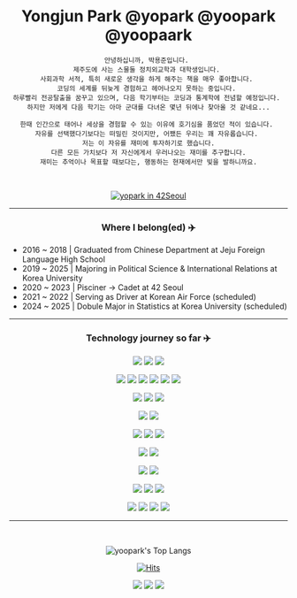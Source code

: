 <div align="center">

# Yongjun Park @yopark @yoopark @yoopaark

```
안녕하십니까, 박용준입니다. 
제주도에 사는 스물둘 정치외교학과 대학생입니다. 
사회과학 서적, 특히 새로운 생각을 하게 해주는 책을 매우 좋아합니다. 
코딩의 세계를 뒤늦게 경험하고 헤어나오지 못하는 중입니다. 
하루빨리 전공탈출을 꿈꾸고 있으며, 다음 학기부터는 코딩과 통계학에 전념할 예정입니다. 
하지만 저에게 다음 학기는 아마 군대를 다녀온 몇년 뒤에나 찾아올 것 같네요...

한때 인간으로 태어나 세상을 경험할 수 있는 이유에 호기심을 품었던 적이 있습니다. 
자유를 선택했다기보다는 떠밀린 것이지만, 어쨌든 우리는 꽤 자유롭습니다. 
저는 이 자유를 재미에 투자하기로 했습니다.
다른 모든 가치보다 저 자신에게서 우러나오는 재미를 추구합니다.
재미는 추억이나 목표할 때보다는, 행동하는 현재에서만 빛을 발하니까요.
```

<br>

[![yopark in 42Seoul](https://badge42.herokuapp.com/api/stats/yopark)](https://github.com/JaeSeoKim/badge42)

---

### Where I belong(ed) ✈️

<div align="left">

- 2016 ~ 2018 | Graduated from Chinese Department at Jeju Foreign Language High School
- 2019 ~ 2025 | Majoring in Political Science & International Relations at Korea University
- 2020 ~ 2023 | Pisciner -> Cadet at 42 Seoul
- 2021 ~ 2022 | Serving as Driver at Korean Air Force (scheduled)
- 2024 ~ 2025 | Dobule Major in Statistics at Korea University (scheduled)

</div>

---

### Technology journey so far ✈️
<img src="https://img.shields.io/badge/c-A8B9CC?style=for-the-badge&logo=c&logoColor=white"> <img src="https://img.shields.io/badge/python-3776AB?style=for-the-badge&logo=python&logoColor=white"> <img src="https://img.shields.io/badge/r-276DC3?style=for-the-badge&logo=r&logoColor=white">

<img src="https://img.shields.io/badge/42-000000?style=for-the-badge&logo=42&logoColor=white"> <img src="https://img.shields.io/badge/slack-4A154B?style=for-the-badge&logo=slack&logoColor=white"> <img src="https://img.shields.io/badge/ios-000000?style=for-the-badge&logo=apple&logoColor=white"> <img src="https://img.shields.io/badge/bash-4EAA25?style=for-the-badge&logo=gnu%20bash&logoColor=white"> <img src="https://img.shields.io/badge/vim-019733?style=for-the-badge&logo=vim&logoColor=white"> <img src="https://img.shields.io/badge/git-F05032?style=for-the-badge&logo=git&logoColor=white">

<img src="https://img.shields.io/badge/github-181717?style=for-the-badge&logo=github&logoColor=white"> <img src="https://img.shields.io/badge/ubuntu-E95420?style=for-the-badge&logo=ubuntu&logoColor=white"> <img src="https://img.shields.io/badge/vscode-007ACC?style=for-the-badge&logo=visual%20studio%20code&logoColor=white">

<img src="https://img.shields.io/badge/virtual%20box-183A61?style=for-the-badge&logo=virtualbox&logoColor=white"> <img src="https://img.shields.io/badge/docker-2496ED?style=for-the-badge&logo=docker&logoColor=white"> 

<img src="https://img.shields.io/badge/html-E34F26?style=for-the-badge&logo=html5&logoColor=white"> <img src="https://img.shields.io/badge/css-1572B6?style=for-the-badge&logo=css3&logoColor=white"> <img src="https://img.shields.io/badge/c++-00599C?style=for-the-badge&logo=c%2B%2B&logoColor=white">

<img src="https://img.shields.io/badge/kubernetes-326CE5?style=for-the-badge&logo=kubernetes&logoColor=white"> <img src="https://img.shields.io/badge/filezilla-BF0000?style=for-the-badge&logo=filezilla&logoColor=white">

<img src="https://img.shields.io/badge/excel-217346?style=for-the-badge&logo=microsoft%20excel&logoColor=white"> <img src="https://img.shields.io/badge/access-A4373A?style=for-the-badge&logo=microsoft%20access&logoColor=white">

<img src="https://img.shields.io/badge/postman-FF6C37?style=for-the-badge&logo=postman&logoColor=white"> <img src="https://img.shields.io/badge/javascript-F7DF1E?style=for-the-badge&logo=javascript&logoColor=black"> <img src="https://img.shields.io/badge/ruby%20on%20rails-CC0000?style=for-the-badge&logo=ruby%20on%20rails&logoColor=white">

<img src="https://img.shields.io/badge/swift-FA7343?style=for-the-badge&logo=swift&logoColor=white"> <img src="https://img.shields.io/badge/node.js-339933?style=for-the-badge&logo=node.js&logoColor=white"> <img src="https://img.shields.io/badge/mysql-4479A1?style=for-the-badge&logo=mysql&logoColor=white"> <img src="https://img.shields.io/badge/linux-FCC624?style=for-the-badge&logo=linux&logoColor=black">

---

<br>

![yoopark's Top Langs](https://github-readme-stats.vercel.app/api/top-langs?username=yoopark&layout=compact&theme=dracula)

[![Hits](https://hits.seeyoufarm.com/api/count/incr/badge.svg?url=https%3A%2F%2Fgithub.com%2Fyoopark&count_bg=%2379C83D&title_bg=%23555555&icon=&icon_color=%23E7E7E7&title=hits&edge_flat=false)](https://hits.seeyoufarm.com)

<a href="https://instagram.com/yo.o.park"><img src="https://img.shields.io/badge/instagram-E4405F?style=flat&logo=instagram&logoColor=white"></a> <a href="https://yoopaark.tistory.com/"><img src="https://img.shields.io/badge/Devlog-181717?style=flat&logo=github&logoColor=white"></a> <a href="https://yoopaark.tistory.com/"><img src="https://img.shields.io/badge/Mail-EA4335?style=flat&logo=gmail&logoColor=white"></a>

</div>
